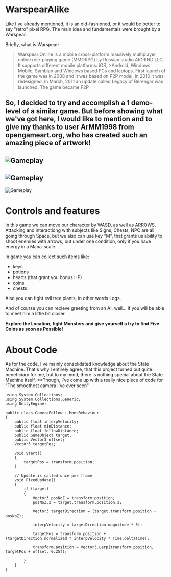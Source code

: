 # WarspearAlike
Like I've already mentioned, it is an old-fashioned, or it would be better to say "retro" pixel RPG.
The main idea and fundamentals were brought by a Warspear.

Briefly, what is Warspear:
>Warspear Online is a mobile cross-platform massively multiplayer online role-playing game (MMORPG) by Russian studio AIGRIND LLC. It supports different mobile platforms: iOS, >Android, Windows Mobile, Symbian and Windows based PCs and laptops. First launch of the game was in 2008 and it was based on P2P model, in 2010 it was redesigned. 
>In March, 2011 an update called Legacy of Berengar was launched. The game became F2P

So, I decided to try and accomplish a 1 demo-level of a similar game. But before showing what we've got here, I would like to mention and to give my thanks to user ArMM1998 from opengameart.org, who has created such an amazing piece of artwork!
---
![Gameplay](https://github.com/hadhehog/WarspearAlike1/blob/master/WSA1/sho1.PNG)
---
![Gameplay](https://github.com/hadhehog/WarspearAlike1/blob/master/WSA1/sho2.PNG)
---
![Gameplay](https://github.com/hadhehog/WarspearAlike1/blob/master/WSA1/sho6.PNG)

# Controls and features

In this game we can move our character by WASD, as well as ARROWS. 
Attacking and interactiong with subjects like Signs, Chests, NPC are all going through Space, but we also can use key "M", 
that grants us ability to shoot enemies with arrows, but under one condition, only if you have energy in a Mana-scale.

In game you can collect such items like:
 - keys
 - potions
 - hearts (that grant you bonus HP)
 - coins
 - chests

Also you can fight evil tree plants, in other words Logs.

And of course you can recieve greeting from an AI, well... if you will be able to meet him a little bit closer.

**Explore the Location, fight Monsters and give yourself a try to find Five Coins as soon as Possible!**

# About Code

As for the code, I've mainly consolidated knowledge about the State Machine. That's why I entirely agree, that this project turned out quite beneficiary for me,
but to my mind, there is nothing special about the State Machine itself. 
**Though, I've come up with a really nice piece of code for "The smoothest camera I've ever seen" 
  
```
using System.Collections;
using System.Collections.Generic;
using UnityEngine;

public class CameraFollow : MonoBehaviour
{
    public float interpVelocity;
    public float minDistance;
    public float followDistance;
    public GameObject target;
    public Vector3 offset;
    Vector3 targetPos;

    void Start()
    {
        targetPos = transform.position;
    }

    // Update is called once per frame
    void FixedUpdate()
    {
        if (target)
        {
            Vector3 posNoZ = transform.position;
            posNoZ.z = target.transform.position.z;

            Vector3 targetDirection = (target.transform.position - posNoZ);

            interpVelocity = targetDirection.magnitude * 5f;

            targetPos = transform.position + (targetDirection.normalized * interpVelocity * Time.deltaTime);

            transform.position = Vector3.Lerp(transform.position, targetPos + offset, 0.25f);

        }
    }
}
```
